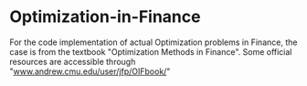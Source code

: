 # Optimization-in-Finance
For the code implementation of actual Optimization problems in Finance, the case is from the textbook "Optimization Methods in Finance".
Some official resources are accessible through "www.andrew.cmu.edu/user/jfp/OIFbook/"
